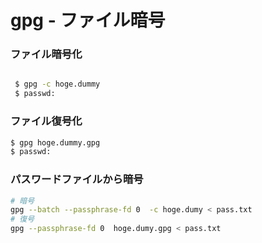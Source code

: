 # gpg - ファイル暗号


### ファイル暗号化


```bash

 $ gpg -c hoge.dummy
 $ passwd: 
```


### ファイル復号化

```bash
$ gpg hoge.dummy.gpg
$ passwd:
```

### パスワードファイルから暗号


```bash
# 暗号
gpg --batch --passphrase-fd 0  -c hoge.dumy < pass.txt 
# 復号
gpg --passphrase-fd 0  hoge.dumy.gpg < pass.txt
```
